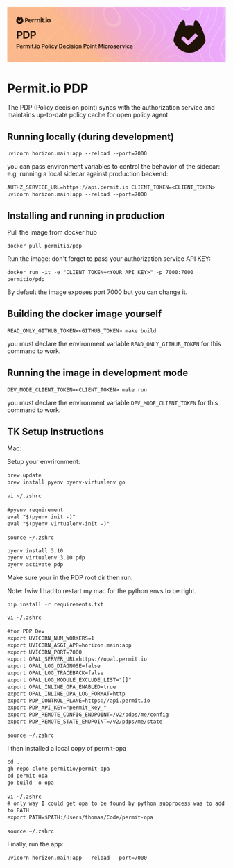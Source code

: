 ![PDP.png](imgs/PDP.png)
# Permit.io PDP
The PDP (Policy decision point) syncs with the authorization service and maintains up-to-date policy cache for open policy agent.

## Running locally (during development)
```
uvicorn horizon.main:app --reload --port=7000
```

you can pass environment variables to control the behavior of the sidecar:
e.g, running a local sidecar against production backend:
```
AUTHZ_SERVICE_URL=https://api.permit.io CLIENT_TOKEN=<CLIENT_TOKEN> uvicorn horizon.main:app --reload --port=7000
```

## Installing and running in production

Pull the image from docker hub
```
docker pull permitio/pdp
```

Run the image: don't forget to pass your authorization service API KEY:
```
docker run -it -e "CLIENT_TOKEN=<YOUR API KEY>" -p 7000:7000 permitio/pdp
```

By default the image exposes port 7000 but you can change it.

## Building the docker image yourself
```
READ_ONLY_GITHUB_TOKEN=<GITHUB_TOKEN> make build
```
you must declare the environment variable `READ_ONLY_GITHUB_TOKEN` for this command to work.

## Running the image in development mode
```
DEV_MODE_CLIENT_TOKEN=<CLIENT_TOKEN> make run
```
you must declare the environment variable `DEV_MODE_CLIENT_TOKEN` for this command to work.





## TK Setup Instructions
Mac: 

Setup your envrironment:
```
brew update
brew install pyenv pyenv-virtualenv go

vi ~/.zshrc

#pyenv requirement
eval "$(pyenv init -)"
eval "$(pyenv virtualenv-init -)"

source ~/.zshrc

```
``` 
pyenv install 3.10
pyenv virtualenv 3.10 pdp
pyenv activate pdp 
```
Make sure your in the PDP root dir then run:

Note: fwiw I had to restart my mac for the python envs to be right. 
```
pip install -r requirements.txt
```
```
vi ~/.zshrc

#for PDP Dev
export UVICORN_NUM_WORKERS=1
export UVICORN_ASGI_APP=horizon.main:app
export UVICORN_PORT=7000
export OPAL_SERVER_URL=https://opal.permit.io
export OPAL_LOG_DIAGNOSE=false
export OPAL_LOG_TRACEBACK=false
export OPAL_LOG_MODULE_EXCLUDE_LIST="[]"
export OPAL_INLINE_OPA_ENABLED=true
export OPAL_INLINE_OPA_LOG_FORMAT=http
export PDP_CONTROL_PLANE=https://api.permit.io
export PDP_API_KEY="permit_key_"
export PDP_REMOTE_CONFIG_ENDPOINT=/v2/pdps/me/config
export PDP_REMOTE_STATE_ENDPOINT=/v2/pdps/me/state

source ~/.zshrc

```
I then installed a local copy of permit-opa
```
cd ..
gh repo clone permitio/permit-opa
cd permit-opa
go build -o opa

vi ~/.zshrc
# only way I could get opa to be found by python subprocess was to add to PATH
export PATH=$PATH:/Users/thomas/Code/permit-opa

source ~/.zshrc
```



Finally, run the app:
```
uvicorn horizon.main:app --reload --port=7000
```